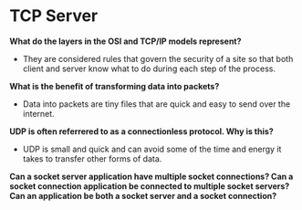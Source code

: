 # TCP Server

**What do the layers in the OSI and TCP/IP models represent?**

- They are considered rules that govern the security of a site so that both client and server know what to do during each step of the process. 

**What is the benefit of transforming data into packets?**

- Data into packets are tiny files that are quick and easy to send over the internet.

**UDP is often referrered to as a connectionless protocol. Why is this?**

- UDP is small and quick and can avoid some of the time and energy it takes to transfer other forms of data. 

**Can a socket server application have multiple socket connections? Can a socket connection application be connected to multiple socket servers? Can an application be both a socket server and a socket connection?**



